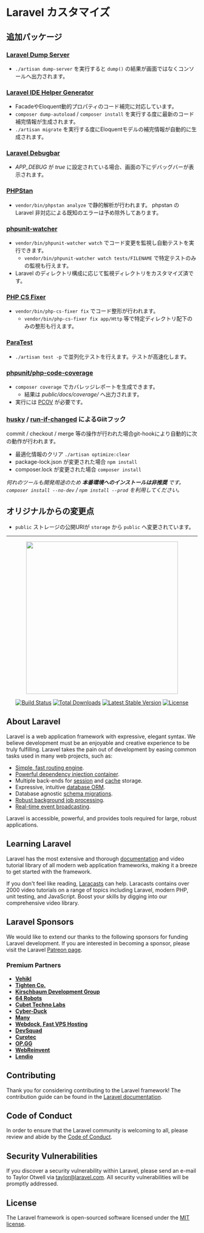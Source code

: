 # Laravel カスタマイズ

## 追加パッケージ

### [Laravel Dump Server](https://github.com/beyondcode/laravel-dump-server)

* `./artisan dump-server` を実行すると `dump()` の結果が画面ではなくコンソールへ出力されます。

### [Laravel IDE Helper Generator](https://github.com/barryvdh/laravel-ide-helper)

* FacadeやEloquent動的プロパティのコード補完に対応しています。
* `composer dump-autoload` / `composer install` を実行する度に最新のコード補完情報が生成されます。
* `./artisan migrate` を実行する度にEloquentモデルの補完情報が自動的に生成されます。

### [Laravel Debugbar](https://github.com/barryvdh/laravel-debugbar)

* *APP_DEBUG* が *true* に設定されている場合、画面の下にデバッグバーが表示されます。

### [PHPStan](https://github.com/phpstan/phpstan)

* `vendor/bin/phpstan analyze` で静的解析が行われます。
  phpstan の Laravel 非対応による既知のエラーは予め除外してあります。

### [phpunit-watcher](https://github.com/spatie/phpunit-watcher)

* `vendor/bin/phpunit-watcher watch` でコード変更を監視し自動テストを実行できます。
  * `vendor/bin/phpunit-watcher watch tests/FILENAME` で特定テストのみの監視も行えます。
* Laravel のディレクトリ構成に応じて監視ディレクトリをカスタマイズ済です。

### [PHP CS Fixer](https://github.com/FriendsOfPHP/PHP-CS-Fixer)

* `vendor/bin/php-cs-fixer fix` でコード整形が行われます。
  * `vendor/bin/php-cs-fixer fix app/Http` 等で特定ディレクトリ配下のみの整形も行えます。

### [ParaTest](https://github.com/paratestphp/paratest)

* `./artisan test -p` で並列化テストを行えます。テストが高速化します。

### [phpunit/php-code-coverage](https://github.com/sebastianbergmann/php-code-coverage)

* `composer coverage` でカバレッジレポートを生成できます。
  * 結果は *public/docs/coverage/* へ出力されます。
* 実行には [PCOV](https://github.com/krakjoe/pcov) が必要です。

### [husky](https://github.com/typicode/husky) / [run-if-changed](https://www.npmjs.com/package/run-if-changed) によるGiitフック

commit / checkout / merge 等の操作が行われた場合git-hookにより自動的に次の動作が行われます。

* 最適化情報のクリア `./artisan optimize:clear`
* package-lock.json が変更された場合 `npm install`
* composer.lock が変更された場合 `composer install`

*何れのツールも開発用途のため **本番環境へのインストールは非推奨** です。*  
*`composer install --no-dev` / `npm install --prod` を利用してください。*

## オリジナルからの変更点

* `public` ストレージの公開URIが `storage` から `public` へ変更されています。

---

<p align="center"><a href="https://laravel.com" target="_blank"><img src="https://raw.githubusercontent.com/laravel/art/master/logo-lockup/5%20SVG/2%20CMYK/1%20Full%20Color/laravel-logolockup-cmyk-red.svg" width="400"></a></p>

<p align="center">
<a href="https://travis-ci.org/laravel/framework"><img src="https://travis-ci.org/laravel/framework.svg" alt="Build Status"></a>
<a href="https://packagist.org/packages/laravel/framework"><img src="https://img.shields.io/packagist/dt/laravel/framework" alt="Total Downloads"></a>
<a href="https://packagist.org/packages/laravel/framework"><img src="https://img.shields.io/packagist/v/laravel/framework" alt="Latest Stable Version"></a>
<a href="https://packagist.org/packages/laravel/framework"><img src="https://img.shields.io/packagist/l/laravel/framework" alt="License"></a>
</p>

## About Laravel

Laravel is a web application framework with expressive, elegant syntax. We believe development must be an enjoyable and creative experience to be truly fulfilling. Laravel takes the pain out of development by easing common tasks used in many web projects, such as:

- [Simple, fast routing engine](https://laravel.com/docs/routing).
- [Powerful dependency injection container](https://laravel.com/docs/container).
- Multiple back-ends for [session](https://laravel.com/docs/session) and [cache](https://laravel.com/docs/cache) storage.
- Expressive, intuitive [database ORM](https://laravel.com/docs/eloquent).
- Database agnostic [schema migrations](https://laravel.com/docs/migrations).
- [Robust background job processing](https://laravel.com/docs/queues).
- [Real-time event broadcasting](https://laravel.com/docs/broadcasting).

Laravel is accessible, powerful, and provides tools required for large, robust applications.

## Learning Laravel

Laravel has the most extensive and thorough [documentation](https://laravel.com/docs) and video tutorial library of all modern web application frameworks, making it a breeze to get started with the framework.

If you don't feel like reading, [Laracasts](https://laracasts.com) can help. Laracasts contains over 2000 video tutorials on a range of topics including Laravel, modern PHP, unit testing, and JavaScript. Boost your skills by digging into our comprehensive video library.

## Laravel Sponsors

We would like to extend our thanks to the following sponsors for funding Laravel development. If you are interested in becoming a sponsor, please visit the Laravel [Patreon page](https://patreon.com/taylorotwell).

### Premium Partners

- **[Vehikl](https://vehikl.com/)**
- **[Tighten Co.](https://tighten.co)**
- **[Kirschbaum Development Group](https://kirschbaumdevelopment.com)**
- **[64 Robots](https://64robots.com)**
- **[Cubet Techno Labs](https://cubettech.com)**
- **[Cyber-Duck](https://cyber-duck.co.uk)**
- **[Many](https://www.many.co.uk)**
- **[Webdock, Fast VPS Hosting](https://www.webdock.io/en)**
- **[DevSquad](https://devsquad.com)**
- **[Curotec](https://www.curotec.com/services/technologies/laravel/)**
- **[OP.GG](https://op.gg)**
- **[WebReinvent](https://webreinvent.com/?utm_source=laravel&utm_medium=github&utm_campaign=patreon-sponsors)**
- **[Lendio](https://lendio.com)**

## Contributing

Thank you for considering contributing to the Laravel framework! The contribution guide can be found in the [Laravel documentation](https://laravel.com/docs/contributions).

## Code of Conduct

In order to ensure that the Laravel community is welcoming to all, please review and abide by the [Code of Conduct](https://laravel.com/docs/contributions#code-of-conduct).

## Security Vulnerabilities

If you discover a security vulnerability within Laravel, please send an e-mail to Taylor Otwell via [taylor@laravel.com](mailto:taylor@laravel.com). All security vulnerabilities will be promptly addressed.

## License

The Laravel framework is open-sourced software licensed under the [MIT license](https://opensource.org/licenses/MIT).
